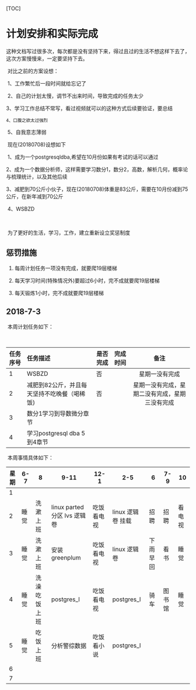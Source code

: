 [TOC]

# 计划安排和实际完成

​	这种文档写过很多次，每次都是没有坚持下来，得过且过的生活不想这样下去了，这次方案慢慢来，一定要坚持下去。

​	对比之前的方案设想：

​	1、工作繁忙后一段时间就给忘记了

​	2、自己的计划太慢，调节不出来时间，导致完成的任务太少

​	3、学习工作总结不常写，看过视频就可以的这种方式后续要验证，要总结

 	4、口腹之欲太过强烈

​	5、自我意志薄弱

​	现在(20180708)设想如下

​	1、成为一个postgresqldba,希望在10月份如果有考试的话可以通过

​	2、成为一个数据分析师，这样需要学习数分1，数分2，高数，解析几何，概率论与梳理统计，以及其他后续

​        3、减肥到70公斤小伙子，现在(20180708)体重是83公斤，需要在10月份减到75公斤，在新年减到70公斤

​	4、WSBZD

​	

​	为了更好的生活，学习，工作，建立重新设立奖惩制度



## 惩罚措施

1. 每周计划任务一项没有完成，就要爬19层楼梯

2. 每天学习时间(特殊情况外)要超过6小时，完不成就要爬19层楼梯

3. 每天锻炼1小时，完不成就要爬19层楼梯

   





## 2018-7-3

​	本周计划任务如下：

​	

| 任务序号 | 任务描述                                    | 是否完成 | 完成时间 |                      备注                      |
| -------- | :------------------------------------------ | -------- | -------- | :--------------------------------------------: |
| 1        | WSBZD                                       | 否       |          |                 星期一没有完成                 |
| 2        | 减肥到82公斤，并且每天坚持不吃晚餐（喝稀饭) | 否       |          | 星期一没有完成，星期二没有完成，星期三没有完成 |
| 3        | 数分1学习到导数微分章节                     |          |          |                                                |
| 4        | 学习postgresql dba 5到4章节                 |          |          |                                                |



​	本周事情具体如下：

| 星期 | 6-7  | 8            | 9-11                        | 12-1       | 2-5                | 6        | 7-9    | 10     |
| ---- | ---- | ------------ | --------------------------- | ---------- | ------------------ | -------- | ------ | ------ |
| 1    |      |              |                             |            |                    |          |        |        |
| 2    | 睡觉 | 洗漱上班     | linux parted分区 lvs 逻辑卷 | 吃饭看电视 | linux  逻辑卷 挂载 | 招聘     | 招聘   | 看电视 |
| 3    | 睡觉 | 洗漱上班     | 安装greenplum               | 吃饭看电视 | linux 逻辑卷       | 下雨早回 | 看书   | 睡觉   |
| 4    | 睡觉 | 洗澡吃饭上班 | postgres_l                  | 吃饭看电视 | postgres_l         | 骑车     | 图书馆 | 睡觉   |
| 5    | 睡觉 | 吃饭上班     | 分析警综数据                | 吃饭看小说 | postgres_l         |          |        |        |
| 6    |      |              |                             |            |                    |          |        |        |
| 7    |      |              |                             |            |                    |          |        |        |

​	

​	

